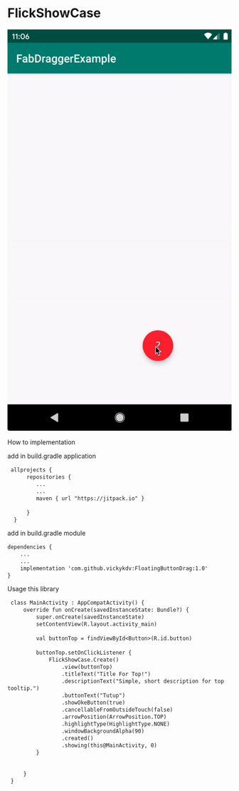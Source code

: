 # FlickShowCase

![alt text](https://raw.githubusercontent.com/vickyKDV/FloatingButtonDrag/master/mygif.gif)

   How to implementation
   
   
   add in build.gradle application
   
     allprojects {
          repositories {
             ...
             ...
             maven { url "https://jitpack.io" }

          }
      }
    
   add in build.gradle module
    
    dependencies {
        ...
        ...
        implementation 'com.github.vickykdv:FloatingButtonDrag:1.0'
    }
    
    
  Usage this library
  
     class MainActivity : AppCompatActivity() {
         override fun onCreate(savedInstanceState: Bundle?) {
             super.onCreate(savedInstanceState)
             setContentView(R.layout.activity_main)
     
             val buttonTop = findViewById<Button>(R.id.button)
     
             buttonTop.setOnClickListener {
                 FlickShowCase.Create()
                     .view(buttonTop)
                     .titleText("Title For Top!")
                     .descriptionText("Simple, short description for top tooltip.")
                     .buttonText("Tutup")
                     .showOkeButton(true)
                     .cancellableFromOutsideTouch(false)
                     .arrowPosition(ArrowPosition.TOP)
                     .highlightType(HighlightType.NONE)
                     .windowBackgroundAlpha(90)
                     .created()
                     .showing(this@MainActivity, 0)
             }
     
     
         }
     }

